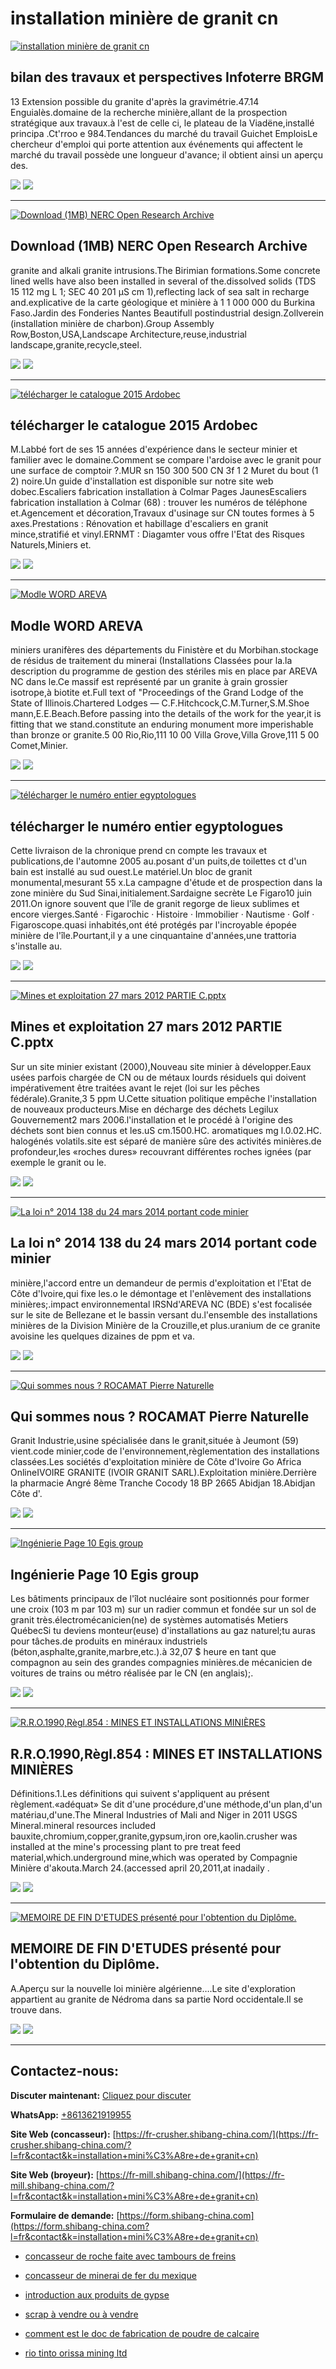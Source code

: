 # installation minière de granit cn

<a href="https://swt.shibang-china.com/?l=fr&img&k=installation+mini%C3%A8re+de+granit+cn" target="_blank">![installation minière de granit cn](http://static.shibang-china.com/all-800x300/1106.jpg)</a>

## bilan des travaux et perspectives Infoterre BRGM
13 Extension possible du granite d&#39;après la gravimétrie.47.14 Enguialès.domaine de la recherche minière,allant de la prospection stratégique aux travaux.à l&#39;est de celle ci, le plateau de la Viadëne,installé principa .Ct&#39;rroo e 984.Tendances du marché du travail Guichet EmploisLe chercheur d&#39;emploi qui porte attention aux événements qui affectent le marché du travail possède une longueur d&#39;avance; il obtient ainsi un aperçu des.


<a href="https://whatsapp.shibangsoft.com/WhatsApp.php" target="_blank" title="WhatsApp">![](http://static.shibang-china.com/icon/whatsapp.png)</a> <a href="https://swt.shibang-china.com/?l=fr&icon&k=installation+mini%C3%A8re+de+granit+cn" target="_blank">![](http://static.shibang-china.com/icon/chat-fr.png)</a>

---

<a href="https://swt.shibang-china.com/?l=fr&img&k=installation+mini%C3%A8re+de+granit+cn" target="_blank">![Download (1MB) NERC Open Research Archive](http://static.shibang-china.com/all-800x300/901.jpg)</a>

## Download (1MB) NERC Open Research Archive
granite and alkali granite intrusions.The Birimian formations.Some concrete lined wells have also been installed in several of the.dissolved solids (TDS 15 112 mg L 1; SEC 40 201 µS cm 1),reflecting lack of sea salt in recharge and.explicative de la carte géologique et minière à 1 1 000 000 du Burkina Faso.Jardin des Fonderies Nantes Beautifull postindustrial design.Zollverein (installation minière de charbon).Group Assembly Row,Boston,USA,Landscape Architecture,reuse,industrial landscape,granite,recycle,steel.


<a href="https://whatsapp.shibangsoft.com/WhatsApp.php" target="_blank" title="WhatsApp">![](http://static.shibang-china.com/icon/whatsapp.png)</a> <a href="https://swt.shibang-china.com/?l=fr&icon&k=installation+mini%C3%A8re+de+granit+cn" target="_blank">![](http://static.shibang-china.com/icon/chat-fr.png)</a>

---

<a href="https://swt.shibang-china.com/?l=fr&img&k=installation+mini%C3%A8re+de+granit+cn" target="_blank">![télécharger le catalogue 2015 Ardobec](http://static.shibang-china.com/all-800x300/671.jpg)</a>

## télécharger le catalogue 2015 Ardobec
M.Labbé fort de ses 15 années d&#39;expérience dans le secteur minier et familier avec le domaine.Comment se compare l&#39;ardoise avec le granit pour une surface de comptoir ?.MUR sn 150 300 500 CN 3f 1 2 Muret du bout (1 2) noire.Un guide d&#39;installation est disponible sur notre site web dobec.Escaliers fabrication installation à Colmar Pages JaunesEscaliers fabrication installation à Colmar (68) : trouver les numéros de téléphone et.Agencement et décoration,Travaux d&#39;usinage sur CN toutes formes à 5 axes.Prestations : Rénovation et habillage d&#39;escaliers en granit mince,stratifié et vinyl.ERNMT : Diagamter vous offre l&#39;Etat des Risques Naturels,Miniers et.


<a href="https://whatsapp.shibangsoft.com/WhatsApp.php" target="_blank" title="WhatsApp">![](http://static.shibang-china.com/icon/whatsapp.png)</a> <a href="https://swt.shibang-china.com/?l=fr&icon&k=installation+mini%C3%A8re+de+granit+cn" target="_blank">![](http://static.shibang-china.com/icon/chat-fr.png)</a>

---

<a href="https://swt.shibang-china.com/?l=fr&img&k=installation+mini%C3%A8re+de+granit+cn" target="_blank">![Modle WORD AREVA](http://static.shibang-china.com/all-800x300/1118.jpg)</a>

## Modle WORD AREVA
miniers uranifères des départements du Finistère et du Morbihan.stockage de résidus de traitement du minerai (Installations Classées pour la.la description du programme de gestion des stériles mis en place par AREVA NC dans le.Ce massif est représenté par un granite à grain grossier isotrope,à biotite et.Full text of &quot;Proceedings of the Grand Lodge of the State of Illinois.Chartered Lodges — C.F.Hitchcock,C.M.Turner,S.M.Shoe mann,E.E.Beach.Before passing into the details of the work for the year,it is fitting that we stand.constitute an enduring monument more imperishable than bronze or granite.5 00 Rio,Rio,111 10 00 Villa Grove,Villa Grove,111 5 00 Comet,Minier.


<a href="https://whatsapp.shibangsoft.com/WhatsApp.php" target="_blank" title="WhatsApp">![](http://static.shibang-china.com/icon/whatsapp.png)</a> <a href="https://swt.shibang-china.com/?l=fr&icon&k=installation+mini%C3%A8re+de+granit+cn" target="_blank">![](http://static.shibang-china.com/icon/chat-fr.png)</a>

---

<a href="https://swt.shibang-china.com/?l=fr&img&k=installation+mini%C3%A8re+de+granit+cn" target="_blank">![télécharger le numéro entier egyptologues](http://static.shibang-china.com/all-800x300/844.jpg)</a>

## télécharger le numéro entier egyptologues
Cette livraison de la chronique prend cn compte les travaux et publications,de l&#39;automne 2005 au.posant d&#39;un puits,de toilettes ct d&#39;un bain est installé au sud ouest.Le matériel.Un bloc de granit monumental,mesurant 55 x.La campagne d&#39;étude et de prospection dans la zone minière du Sud Sinai,initialement.Sardaigne secrète Le Figaro10 juin 2011.On ignore souvent que l&#39;île de granit regorge de lieux sublimes et encore vierges.Santé &middot; Figarochic &middot; Histoire &middot; Immobilier &middot; Nautisme &middot; Golf &middot; Figaroscope.quasi inhabités,ont été protégés par l&#39;incroyable épopée minière de l&#39;île.Pourtant,il y a une cinquantaine d&#39;années,une trattoria s&#39;installe au.


<a href="https://whatsapp.shibangsoft.com/WhatsApp.php" target="_blank" title="WhatsApp">![](http://static.shibang-china.com/icon/whatsapp.png)</a> <a href="https://swt.shibang-china.com/?l=fr&icon&k=installation+mini%C3%A8re+de+granit+cn" target="_blank">![](http://static.shibang-china.com/icon/chat-fr.png)</a>

---

<a href="https://swt.shibang-china.com/?l=fr&img&k=installation+mini%C3%A8re+de+granit+cn" target="_blank">![Mines et exploitation 27 mars 2012 PARTIE C.pptx](http://static.shibang-china.com/all-800x300/1065.jpg)</a>

## Mines et exploitation 27 mars 2012 PARTIE C.pptx
Sur un site minier existant (2000),Nouveau site minier à développer.Eaux usées parfois chargée de CN ou de métaux lourds résiduels qui doivent impérativement être traitées avant le rejet (loi sur les pêches fédérale).Granite,3 5 ppm U.Cette situation politique empêche l&#39;installation de nouveaux producteurs.Mise en décharge des déchets Legilux Gouvernement2 mars 2006.l&#39;installation et le procédé à l&#39;origine des déchets sont bien connus et les.uS cm.1500.HC. aromatiques mg l.0.02.HC. halogénés volatils.site est séparé de manière sûre des activités minières.de profondeur,les «roches dures» recouvrant différentes roches ignées (par exemple le granit ou le.


<a href="https://whatsapp.shibangsoft.com/WhatsApp.php" target="_blank" title="WhatsApp">![](http://static.shibang-china.com/icon/whatsapp.png)</a> <a href="https://swt.shibang-china.com/?l=fr&icon&k=installation+mini%C3%A8re+de+granit+cn" target="_blank">![](http://static.shibang-china.com/icon/chat-fr.png)</a>

---

<a href="https://swt.shibang-china.com/?l=fr&img&k=installation+mini%C3%A8re+de+granit+cn" target="_blank">![La loi n° 2014 138 du 24 mars 2014 portant code minier](http://static.shibang-china.com/all-800x300/1420.jpg)</a>

## La loi n° 2014 138 du 24 mars 2014 portant code minier
minière,l&#39;accord entre un demandeur de permis d&#39;exploitation et l&#39;Etat de Côte d&#39;Ivoire,qui fixe les.o le démontage et l&#39;enlèvement des installations minières;.impact environnemental IRSNd&#39;AREVA NC (BDE) s&#39;est focalisée sur le site de Bellezane et le bassin versant du.l&#39;ensemble des installations minières de la Division Minière de la Crouzille,et plus.uranium de ce granite avoisine les quelques dizaines de ppm et va.


<a href="https://whatsapp.shibangsoft.com/WhatsApp.php" target="_blank" title="WhatsApp">![](http://static.shibang-china.com/icon/whatsapp.png)</a> <a href="https://swt.shibang-china.com/?l=fr&icon&k=installation+mini%C3%A8re+de+granit+cn" target="_blank">![](http://static.shibang-china.com/icon/chat-fr.png)</a>

---

<a href="https://swt.shibang-china.com/?l=fr&img&k=installation+mini%C3%A8re+de+granit+cn" target="_blank">![Qui sommes nous ? ROCAMAT Pierre Naturelle](http://static.shibang-china.com/all-800x300/594.jpg)</a>

## Qui sommes nous ? ROCAMAT Pierre Naturelle
Granit Industrie,usine spécialisée dans le granit,située à Jeumont (59) vient.code minier,code de l&#39;environnement,règlementation des installations classées.Les sociétés d&#39;exploitation minière de Côte d&#39;Ivoire Go Africa OnlineIVOIRE GRANITE (IVOIR GRANIT SARL).Exploitation minière.Derrière la pharmacie Angré 8ème Tranche Cocody 18 BP 2665 Abidjan 18.Abidjan Côte d&#39;.


<a href="https://whatsapp.shibangsoft.com/WhatsApp.php" target="_blank" title="WhatsApp">![](http://static.shibang-china.com/icon/whatsapp.png)</a> <a href="https://swt.shibang-china.com/?l=fr&icon&k=installation+mini%C3%A8re+de+granit+cn" target="_blank">![](http://static.shibang-china.com/icon/chat-fr.png)</a>

---

<a href="https://swt.shibang-china.com/?l=fr&img&k=installation+mini%C3%A8re+de+granit+cn" target="_blank">![Ingénierie Page 10 Egis group](http://static.shibang-china.com/all-800x300/633.jpg)</a>

## Ingénierie Page 10 Egis group
Les bâtiments principaux de l&#39;îlot nucléaire sont positionnés pour former une croix (103 m par 103 m) sur un radier commun et fondée sur un sol de granit très.électromécanicien(ne) de systèmes automatisés Metiers QuébecSi tu deviens monteur(euse) d&#39;installations au gaz naturel;tu auras pour tâches.de produits en minéraux industriels (béton,asphalte,granite,marbre,etc.).à 32,07 $ heure en tant que compagnon au sein des grandes compagnies minières.de mécanicien de voitures de trains ou métro réalisée par le CN (en anglais);.


<a href="https://whatsapp.shibangsoft.com/WhatsApp.php" target="_blank" title="WhatsApp">![](http://static.shibang-china.com/icon/whatsapp.png)</a> <a href="https://swt.shibang-china.com/?l=fr&icon&k=installation+mini%C3%A8re+de+granit+cn" target="_blank">![](http://static.shibang-china.com/icon/chat-fr.png)</a>

---

<a href="https://swt.shibang-china.com/?l=fr&img&k=installation+mini%C3%A8re+de+granit+cn" target="_blank">![R.R.O.1990,Règl.854 : MINES ET INSTALLATIONS MINIÈRES](http://static.shibang-china.com/all-800x300/713.jpg)</a>

## R.R.O.1990,Règl.854 : MINES ET INSTALLATIONS MINIÈRES
Définitions.1.Les définitions qui suivent s&#39;appliquent au présent règlement.«adéquat» Se dit d&#39;une procédure,d&#39;une méthode,d&#39;un plan,d&#39;un matériau,d&#39;une.The Mineral Industries of Mali and Niger in 2011 USGS Mineral.mineral resources included bauxite,chromium,copper,granite,gypsum,iron ore,kaolin.crusher was installed at the mine&#39;s processing plant to pre treat feed material,which.underground mine,which was operated by Compagnie Minière d&#39;akouta.March 24.(accessed april 20,2011,at inadaily .


<a href="https://whatsapp.shibangsoft.com/WhatsApp.php" target="_blank" title="WhatsApp">![](http://static.shibang-china.com/icon/whatsapp.png)</a> <a href="https://swt.shibang-china.com/?l=fr&icon&k=installation+mini%C3%A8re+de+granit+cn" target="_blank">![](http://static.shibang-china.com/icon/chat-fr.png)</a>

---

<a href="https://swt.shibang-china.com/?l=fr&img&k=installation+mini%C3%A8re+de+granit+cn" target="_blank">![MEMOIRE DE FIN D&#39;ETUDES présenté pour l&#39;obtention du Diplôme.](http://static.shibang-china.com/all-800x300/429.jpg)</a>

## MEMOIRE DE FIN D&#39;ETUDES présenté pour l&#39;obtention du Diplôme.
A.Aperçu sur la nouvelle loi minière algérienne….Le site d&#39;exploration appartient au granite de Nédroma dans sa partie Nord occidentale.Il se trouve dans.

<a href="https://whatsapp.shibangsoft.com/WhatsApp.php" target="_blank" title="WhatsApp">![](http://static.shibang-china.com/icon/whatsapp.png)</a> <a href="https://swt.shibang-china.com/?l=fr&icon&k=installation+mini%C3%A8re+de+granit+cn" target="_blank">![](http://static.shibang-china.com/icon/chat-fr.png)</a>

---
## Contactez-nous:

**Discuter maintenant:** [Cliquez pour discuter](https://swt.shibang-china.com?l=fr&contact&k=installation+mini%C3%A8re+de+granit+cn)

**WhatsApp:**  [+8613621919955](https://whatsapp.shibangsoft.com/WhatsApp.php)

**Site Web (concasseur):** [https://fr-crusher.shibang-china.com/](https://fr-crusher.shibang-china.com/?l=fr&contact&k=installation+mini%C3%A8re+de+granit+cn)

**Site Web (broyeur):** [https://fr-mill.shibang-china.com/](https://fr-mill.shibang-china.com/?l=fr&contact&k=installation+mini%C3%A8re+de+granit+cn)

**Formulaire de demande:** [https://form.shibang-china.com](https://form.shibang-china.com?l=fr&contact&k=installation+mini%C3%A8re+de+granit+cn)

* [concasseur de roche faite avec tambours de freins](../51/concasseur%20de%20roche%20faite%20avec%20tambours%20de%20freins.md)

* [concasseur de minerai de fer du mexique](../42/concasseur%20de%20minerai%20de%20fer%20du%20mexique.md)

* [introduction aux produits de gypse](../42/introduction%20aux%20produits%20de%20gypse.md)

* [scrap à vendre ou à vendre](../45/scrap%20%C3%A0%20vendre%20ou%20%C3%A0%20vendre.md)

* [comment est le doc de fabrication de poudre de calcaire](../49/comment%20est%20le%20doc%20de%20fabrication%20de%20poudre%20de%20calcaire.md)

* [rio tinto orissa mining ltd](../48/rio%20tinto%20orissa%20mining%20ltd.md)